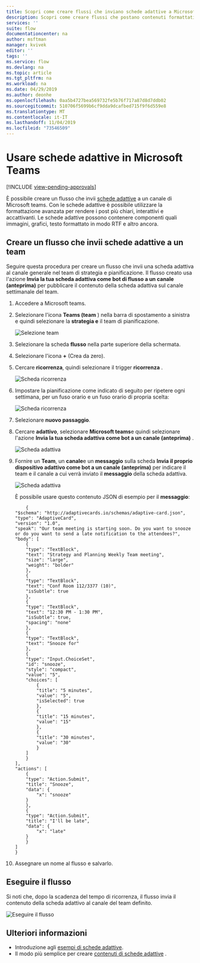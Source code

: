 ```yaml
---
title: Scopri come creare flussi che inviano schede adattive a Microsoft Teams | Microsoft Docs
description: Scopri come creare flussi che postano contenuti formattati in modo completo con schede adattive a Microsoft teams.
services: ''
suite: flow
documentationcenter: na
author: msftman
manager: kvivek
editor: ''
tags: ''
ms.service: flow
ms.devlang: na
ms.topic: article
ms.tgt_pltfrm: na
ms.workload: na
ms.date: 04/29/2019
ms.author: deonhe
ms.openlocfilehash: 0aa5b4727bea569732fe5b76f717a87d8d7ddb02
ms.sourcegitcommit: 510706f5699b6cf9dda9dcafbed715f9f6d559e8
ms.translationtype: MT
ms.contentlocale: it-IT
ms.lasthandoff: 11/04/2019
ms.locfileid: "73546509"
---
```

<!--from editor: I notice that adaptive cards is capitalized on the page opened by the link in the first paragraph. But the screenshots in this file don't show it being capitalized. So I'm unsure if it should change.-->


# <a name="use-adaptive-cards-in-microsoft-teams"></a>Usare schede adattive in Microsoft Teams
[!INCLUDE [view-pending-approvals](includes/cc-rebrand.md)]

È possibile creare un flusso che invii [schede adattive](https://adaptivecards.io) a un canale di Microsoft teams. Con le schede adattive è possibile utilizzare la formattazione avanzata per rendere i post più chiari, interattivi e accattivanti. Le schede adattive possono contenere componenti quali immagini, grafici, testo formattato in modo RTF e altro ancora.

## <a name="create-a-flow-that-posts-adaptive-cards-to-a-team"></a>Creare un flusso che invii schede adattive a un team

Seguire questa procedura per creare un flusso che invii una scheda adattiva al canale generale nel team di strategia e pianificazione. Il flusso creato usa l'azione **Invia la tua scheda adattiva come bot di flusso a un canale (anteprima)** per pubblicare il contenuto della scheda adattiva sul canale settimanale del team.

1. Accedere a Microsoft teams.
1. Selezionare l'icona **Teams (team** ) nella barra di spostamento a sinistra e quindi selezionare la **strategia e** il team di pianificazione.

    ![Selezione team](media/create-adaptive-cards-teams/select-teams-team.png)

1. Selezionare la scheda **flusso** nella parte superiore della schermata.
1. Selezionare l'icona **+** (Crea da zero).
1. Cercare **ricorrenza**, quindi selezionare il trigger **ricorrenza** .

    ![Scheda ricorrenza](media/create-adaptive-cards-teams/select-recurrence.png)

1. Impostare la pianificazione come indicato di seguito per ripetere ogni settimana, per un fuso orario e un fuso orario di propria scelta:
    
    ![Scheda ricorrenza](media/create-adaptive-cards-teams/recurrence-card.png)
    
1. Selezionare **nuovo passaggio**.
1. Cercare **adattivo**, selezionare **Microsoft teams**e quindi selezionare l'azione **Invia la tua scheda adattiva come bot a un canale (anteprima)** .

   ![Scheda adattiva](media/create-adaptive-cards-teams/select-adaptive-post-message-action.png)

1. Fornire un **Team**, un **canale**e un **messaggio** sulla scheda **Invia il proprio dispositivo adattivo come bot a un canale (anteprima)** per indicare il team e il canale a cui verrà inviato il **messaggio** della scheda adattiva.

   ![Scheda adattiva](media/create-adaptive-cards-teams/adaptive-card-message.png)

   È possibile usare questo contenuto JSON di esempio per il **messaggio**:

    ````
        {
    "$schema": "http://adaptivecards.io/schemas/adaptive-card.json",
    "type": "AdaptiveCard",
    "version": "1.0",
    "speak": "Our team meeting is starting soon. Do you want to snooze  or do you want to send a late notification to the attendees?",
    "body": [
        {
        "type": "TextBlock",
        "text": "Strategy and Planning Weekly Team meeting",
        "size": "large",
        "weight": "bolder"
        },
        {
        "type": "TextBlock",
        "text": "Conf Room 112/3377 (10)",
        "isSubtle": true
        },
        {
        "type": "TextBlock",
        "text": "12:30 PM - 1:30 PM",
        "isSubtle": true,
        "spacing": "none"
        },
        {
        "type": "TextBlock",
        "text": "Snooze for"
        },
        {
        "type": "Input.ChoiceSet",
        "id": "snooze",
        "style": "compact",
        "value": "5",
        "choices": [
            {
            "title": "5 minutes",
            "value": "5",
            "isSelected": true
            },
            {
            "title": "15 minutes",
            "value": "15"
            },
            {
            "title": "30 minutes",
            "value": "30"
            }
        ]
        }
    ],
    "actions": [
        {
        "type": "Action.Submit",
        "title": "Snooze",
        "data": {
            "x": "snooze"
        }
        },
        {
        "type": "Action.Submit",
        "title": "I'll be late",
        "data": {
            "x": "late"
        }
        }
    ]
    }
    ````


1. Assegnare un nome al flusso e salvarlo.


## <a name="run-the-flow"></a>Eseguire il flusso

Si noti che, dopo la scadenza del tempo di ricorrenza, il flusso invia il contenuto della scheda adattivo al canale del team definito.

![Eseguire il flusso](media/create-adaptive-cards-teams/flow-run-result.png)

## <a name="learn-more"></a>Ulteriori informazioni

- Introduzione agli [esempi di schede adattive](https://adaptivecards.io/samples/).
- Il modo più semplice per creare [contenuti di schede adattive](https://adaptivecards.io) .



